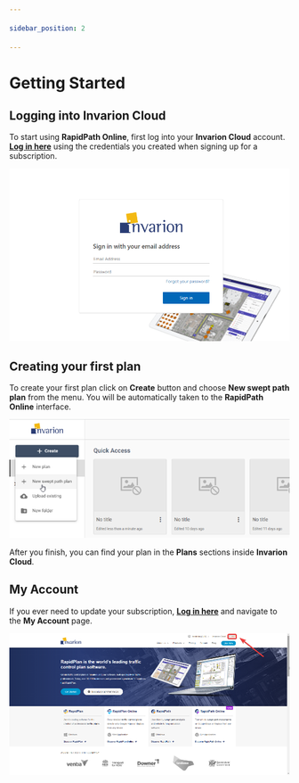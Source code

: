 ```yaml
---

sidebar_position: 2

---
```

# Getting Started

## Logging into Invarion Cloud

To start using **RapidPath Online**, first log into your **Invarion Cloud** account. **[Log in here](https://cloud.invarion.com)** using the credentials you created when signing up for a subscription.
 
![Log_in_to_the_Invarion_Cloud](./assets/Log_in_to_the_Invarion_Cloud.png)

## Creating your first plan

To create your first plan click on **Create** button and choose **New swept path plan** from the menu. You will be automatically taken to the **RapidPath Online** interface.

![New_plan](./assets/New_plan.png)

After you finish, you can find your plan in the **Plans** sections inside **Invarion Cloud**.

## My Account

If you ever need to update your subscription, **[Log in here](https://invarion.com/)** and navigate to the **My Account** page.

![Invarion_account](./assets/Invarion_account.png)

